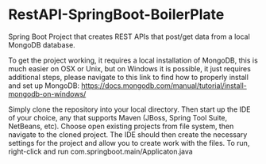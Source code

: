 # RestAPI-SpringBoot-BoilerPlate
Spring Boot Project that creates REST APIs that post/get data from a local MongoDB database.

To get the project working, it requires a local installation of MongoDB, this is much easier on OSX or Unix, but on Windows it is possible, it just requires additional steps, please navigate to this link to find how to properly install and set up MongoDB: https://docs.mongodb.com/manual/tutorial/install-mongodb-on-windows/

Simply clone the repository into your local directory.
Then start up the IDE of your choice, any that supports Maven (JBoss, Spring Tool Suite, NetBeans, etc).
Choose open existing projects from file system, then navigate to the cloned project.
The IDE should then create the necessary settings for the project and allow you to create work with the files.
To run, right-click and run com.springboot.main/Applicaton.java
